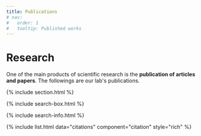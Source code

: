 ```yaml
---
title: Publications
# nav:
#   order: 1
#   tooltip: Published works
---
```


<!-- # <i class="fas fa-microscope"></i>Research -->
# <i class="fa-solid fa-book"></i>Research

One of the main products of scientific research is the **publication of articles and papers**.
The followings are our lab's publications.

{% include section.html %}

{% include search-box.html %}

{% include search-info.html %}

{% include list.html data="citations" component="citation" style="rich" %}
